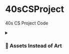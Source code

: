 # 40sCSProject
40s CS Project Code

<details>
 <summary><h3> 🎀 Assets Instead of Art</h3></summary>
  <h3> fonts and stuff </h3>
        pixel font - [https://assetstore.unity.com/packages/2d/fonts/pixel-font-tripfive-64734]
  <br > cursors - [https://assetstore.unity.com/packages/2d/gui/icons/pixel-cursors-109256]
 
  <h3 > scenes </h3>
        [https://assetstore.unity.com/packages/2d/gui/icons/2d-amulets-kit-196010]
  <br > [https://assetstore.unity.com/packages/2d/characters/retro-act-rpg-sprite-pack-01-71965]
  <br > goth castle - [https://assetstore.unity.com/packages/2d/characters/medieval-king-pack-2-174863]
  <br > goth town - [https://assetstore.unity.com/packages/2d/characters/gothicvania-town-101407]
  <br > castle - [https://assetstore.unity.com/packages/2d/environments/rogue-fantasy-castle-164725]
  <br > [https://assetstore.unity.com/packages/2d/characters/warped-caves-103250]
  <br > [https://assetstore.unity.com/packages/2d/characters/sunny-land-forest-108124]
  
  <h3 > players </h3>
        [https://assetstore.unity.com/packages/2d/characters/warrior-free-asset-195707]
        [https://assetstore.unity.com/packages/2d/characters/pet-cats-pixel-art-pack-248340]
  <br > [https://assetstore.unity.com/packages/2d/characters/pixel-flamer-x-130001]
</details>
